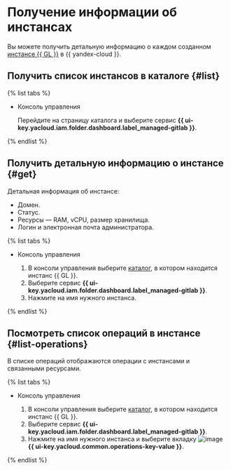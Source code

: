 # Получение информации об инстансах

Вы можете получить детальную информацию о каждом созданном [инстансе {{ GL }}](../../concepts/index.md#instance) в {{ yandex-cloud }}.

## Получить список инстансов в каталоге {#list}

{% list tabs %}

- Консоль управления

  Перейдите на страницу каталога и выберите сервис **{{ ui-key.yacloud.iam.folder.dashboard.label_managed-gitlab }}**.

{% endlist %}

## Получить детальную информацию о инстансе {#get}

Детальная информация об инстансе:
* Домен.
* Статус.
* Ресурсы — RAM, vCPU, размер хранилища.
* Логин и электронная почта администратора.

{% list tabs %}

- Консоль управления

  1. В консоли управления выберите [каталог](../../../resource-manager/concepts/resources-hierarchy.md#folder), в котором находится инстанс {{ GL }}.
  1. Выберите сервис **{{ ui-key.yacloud.iam.folder.dashboard.label_managed-gitlab }}**.
  1. Нажмите на имя нужного инстанса.

{% endlist %}

## Посмотреть список операций в инстансе {#list-operations}

В списке операций отображаются операции с инстансами и связанными ресурсами.

{% list tabs %}

- Консоль управления

  1. В консоли управления выберите [каталог](../../../resource-manager/concepts/resources-hierarchy.md#folder), в котором находится инстанс {{ GL }}.
  1. Выберите сервис **{{ ui-key.yacloud.iam.folder.dashboard.label_managed-gitlab }}**.
  1. Нажмите на имя нужного инстанса и выберите вкладку ![image](../../../_assets/mdb/operations.svg) **{{ ui-key.yacloud.common.operations-key-value }}**.

{% endlist %}
